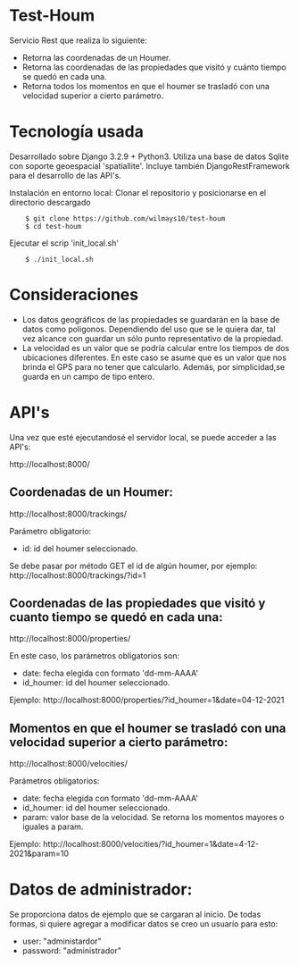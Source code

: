 # Test-Houm

Servicio Rest que realiza lo siguiente:
- Retorna las coordenadas de un Houmer.
- Retorna las coordenadas de las propiedades que visitó y cuánto tiempo se
quedó en cada una.
- Retorna todos los momentos en que el houmer se trasladó con una velocidad
superior a cierto parámetro.

# Tecnología usada

Desarrollado sobre Django 3.2.9 + Python3. Utiliza una base de datos Sqlite con soporte geoespacial 'spatiallite'. Incluye también DjangoRestFramework para el desarrollo de las API's.



Instalación en entorno local:
Clonar el repositorio y posicionarse en el directorio descargado
~~~~~~~~~~~~~~~~~~~~~~~~~~~~~~~~~~~~~~~~~~~~~~~~~~~~~~~~~~~~~~~~~~~~~~~~~~~~~
    $ git clone https://github.com/wilmays10/test-houm
    $ cd test-houm
~~~~~~~~~~~~~~~~~~~~~~~~~~~~~~~~~~~~~~~~~~~~~~~~~~~~~~~~~~~~~~~~~~~~~~~~~~~~~~

Ejecutar el scrip 'init_local.sh'
~~~~~~~~~~~~~~~~~~~~~~~~~~~~~~~~~~~~~~~~~~~~~~~~~~~~~~~~~~~~~~~~~~~~~~~~~~~~~
    $ ./init_local.sh
~~~~~~~~~~~~~~~~~~~~~~~~~~~~~~~~~~~~~~~~~~~~~~~~~~~~~~~~~~~~~~~~~~~~~~~~~~~~~~

# Consideraciones

- Los datos geográficos de las propiedades se guardarán en la base de datos como poligonos. Dependiendo del uso que se le quiera dar, tal vez alcance con guardar un sólo punto representativo de la propiedad.
- La velocidad es un valor que se podría calcular entre los tiempos de dos
ubicaciones diferentes. En este caso se asume que es un valor que nos brinda el GPS para no tener que calcularlo. Además, por simplicidad,se guarda en un campo de tipo entero.

# API's

Una vez que esté ejecutandosé el servidor local, se puede acceder a las API's:

http://localhost:8000/

Coordenadas de un Houmer:
-------------------------
http://localhost:8000/trackings/

Parámetro obligatorio:
- id: id del houmer seleccionado.

Se debe pasar por método GET el id de algún houmer, por ejemplo:
http://localhost:8000/trackings/?id=1

Coordenadas de las propiedades que visitó y cuanto tiempo se quedó en cada una:
-------------------------------------------------------------------------------
http://localhost:8000/properties/

En este caso, los parámetros obligatorios son:
- date: fecha elegida con formato 'dd-mm-AAAA'
- id_houmer: id del houmer seleccionado.

Ejemplo:
http://localhost:8000/properties/?id_houmer=1&date=04-12-2021

Momentos en que el houmer se trasladó con una velocidad superior a cierto parámetro:
------------------------------------------------------------------------------------
http://localhost:8000/velocities/

Parámetros obligatorios:
- date: fecha elegida con formato 'dd-mm-AAAA'
- id_houmer: id del houmer seleccionado.
- param: valor base de la velocidad. Se retorna los momentos mayores o iguales a param.

Ejemplo:
http://localhost:8000/velocities/?id_houmer=1&date=4-12-2021&param=10

# Datos de administrador:
Se proporciona datos de ejemplo que se cargaran al inicio. De todas formas, si quiere agregar a modificar datos se creo un usuario para esto:
- user: "administardor"
- password: "administrador"
